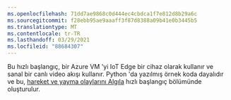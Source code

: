 ```yaml
---
ms.openlocfilehash: 71dd7ae9868c0d444ec4cbdca1f7e812d8b29a6c
ms.sourcegitcommit: f28ebb95ae9aaaff3f87d8388a09b41e0b3445b5
ms.translationtype: MT
ms.contentlocale: tr-TR
ms.lasthandoff: 03/29/2021
ms.locfileid: "88684307"
---
```

Bu hızlı başlangıç, bir Azure VM 'yi IoT Edge bir cihaz olarak kullanır ve sanal bir canlı video akışı kullanır. Python 'da yazılmış örnek koda dayalıdır ve bu, [hareket ve yayma olaylarını Algıla](../../../detect-motion-emit-events-quickstart.md)  hızlı başlangıç bölümünde oluşturulur.
